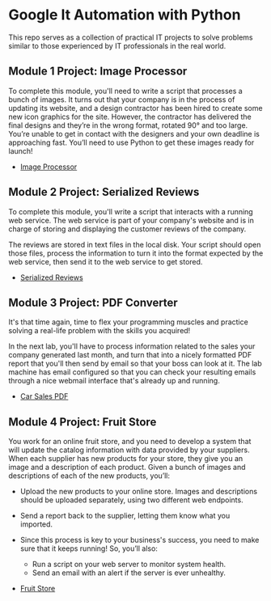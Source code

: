 # Google It Automation with Python

This repo serves as a collection of practical IT projects to solve problems similar to those experienced by IT professionals in the real world.

## Module 1 Project: Image Processor

To complete this module, you'll need to write a script that processes a bunch of images. It turns out that your company is in the process of updating its website, and a design contractor has been hired to create some new icon graphics for the site. However, the contractor has delivered the final designs and they’re in the wrong format, rotated 90° and too large. You’re unable to get in contact with the designers and your own deadline is approaching fast. You’ll need to use Python to get these images ready for launch!

- [Image Processor](https://github.com/nuiben/pyproj/tree/main/2023/google-it-automation-capstones/module-1-image-processor)

## Module 2 Project: Serialized Reviews

To complete this module, you'll write a script that interacts with a running web service.  The web service is part of your company's website and is in charge of storing and displaying the customer reviews of the company.

The reviews are stored in text files in the local disk. Your script should open those files, process the information to turn it into the format expected by the web service, then send it to the web service to get stored.

- [Serialized Reviews](https://github.com/nuiben/pyproj/tree/main/2023/google-it-automation-capstones/module-1-image-processor)

## Module 3 Project: PDF Converter

It's that time again, time to flex your programming muscles and practice solving a real-life problem with the skills you acquired!

In the next lab, you'll have to process information related to the sales your company generated last month, and turn that into a nicely formatted PDF report that you'll then send by email so that your boss can look at it. The lab machine has email configured so that you can check your resulting emails through a nice webmail interface that's already up and running.

- [Car Sales PDF](https://github.com/nuiben/pyproj/tree/main/2023/google-it-automation-capstones/module-3-sales-PDF)

## Module 4 Project: Fruit Store

You work for an online fruit store, and you need to develop a system that will update the catalog information with data provided by your suppliers. When each supplier has new products for your store, they give you an image and a description of each product. Given a bunch of images and descriptions of each of the new products, you’ll:
- Upload the new products to your online store. Images and descriptions should be uploaded separately, using two different web endpoints.
- Send a report back to the supplier, letting them know what you imported.
- Since this process is key to your business's success, you need to make sure that it keeps running! So, you’ll also:
    - Run a script on your web server to monitor system health.
    - Send an email with an alert if the server is ever unhealthy.

- [Fruit Store](https://github.com/nuiben/pyproj/tree/main/2023/google-it-automation-capstones/module-4-fruit-store)
